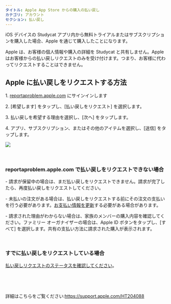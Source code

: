 ```yaml
---
タイトル: Apple App Store からの購入の払い戻し
カテゴリ: アカウント
セクション: 払い戻し
---
```

iOS デバイスの Studycat アプリ内から無料トライアルまたはサブスクリプションを購入した場合、Apple を通じて購入したことになります。

Apple は、お客様の個人情報や購入の詳細を Studycat と共有しません。Apple はお客様からの払い戻しリクエストのみを受け付けます。つまり、お客様に代わってリクエストすることはできません。



## Apple に払い戻しをリクエストする方法

1\. [reportaproblem.apple.com](https://reportaproblem.apple.com/) にサインインします

2\. [希望します] をタップし、[払い戻しをリクエスト] を選択します。

3\. 払い戻しを希望する理由を選択し、[次へ] をタップします。

4\. アプリ、サブスクリプション、またはその他のアイテムを選択し、[送信] をタップします。


​![](/attachments/token/EIRFxjZzzik6OVcPJeEE4MFaP/?name=ios14-iphone-12-pro-safari-report-a-problem.png)​

 

### reportaproblem.apple.com で払い戻しをリクエストできない場合

\- 請求が保留中の場合は、まだ払い戻しをリクエストできません。請求が完了したら、再度払い戻しをリクエストしてください。

\- 未払いの注文がある場合は、払い戻しをリクエストする前にその注文の支払いを行う必要があります。[お支払い情報を更新](https://support.apple.com/kb/HT201266)する必要がある場合があります。

\- 請求された理由がわからない場合は、家族のメンバーの購入内容を確認してください。ファミリー オーガナイザーの場合は、Apple ID ボタンをタップし、[すべて] を選択します。共有の支払い方法に請求された購入が表示されます。

 

### すでに払い戻しをリクエストしている場合

[払い戻しリクエストのステータスを確認してください](https://support.apple.com/kb/HT210904)。

 

 

詳細はこちらをご覧ください:<https://support.apple.com/HT204088>